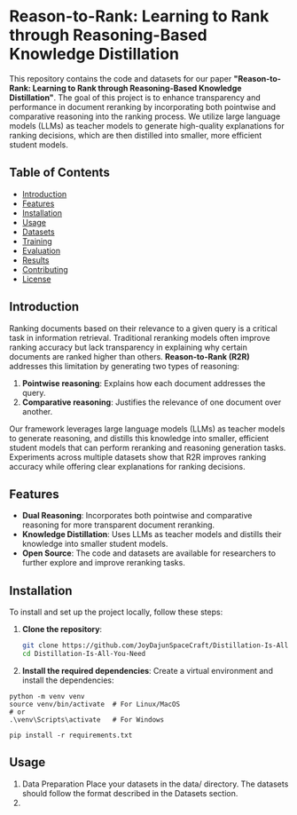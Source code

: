 # Reason-to-Rank: Learning to Rank through Reasoning-Based Knowledge Distillation

This repository contains the code and datasets for our paper **"Reason-to-Rank: Learning to Rank through Reasoning-Based Knowledge Distillation"**. The goal of this project is to enhance transparency and performance in document reranking by incorporating both pointwise and comparative reasoning into the ranking process. We utilize large language models (LLMs) as teacher models to generate high-quality explanations for ranking decisions, which are then distilled into smaller, more efficient student models.

## Table of Contents

- [Introduction](#introduction)
- [Features](#features)
- [Installation](#installation)
- [Usage](#usage)
- [Datasets](#datasets)
- [Training](#training)
- [Evaluation](#evaluation)
- [Results](#results)
- [Contributing](#contributing)
- [License](#license)

## Introduction

Ranking documents based on their relevance to a given query is a critical task in information retrieval. Traditional reranking models often improve ranking accuracy but lack transparency in explaining why certain documents are ranked higher than others. **Reason-to-Rank (R2R)** addresses this limitation by generating two types of reasoning:
1. **Pointwise reasoning**: Explains how each document addresses the query.
2. **Comparative reasoning**: Justifies the relevance of one document over another.

Our framework leverages large language models (LLMs) as teacher models to generate reasoning, and distills this knowledge into smaller, efficient student models that can perform reranking and reasoning generation tasks. Experiments across multiple datasets show that R2R improves ranking accuracy while offering clear explanations for ranking decisions.

## Features

- **Dual Reasoning**: Incorporates both pointwise and comparative reasoning for more transparent document reranking.
- **Knowledge Distillation**: Uses LLMs as teacher models and distills their knowledge into smaller student models.
- **Open Source**: The code and datasets are available for researchers to further explore and improve reranking tasks.

## Installation

To install and set up the project locally, follow these steps:

1. **Clone the repository**:

   ```bash
   git clone https://github.com/JoyDajunSpaceCraft/Distillation-Is-All-You-Need.git
   cd Distillation-Is-All-You-Need
   ```
2. **Install the required dependencies**:
Create a virtual environment and install the dependencies:
```
python -m venv venv
source venv/bin/activate  # For Linux/MacOS
# or
.\venv\Scripts\activate   # For Windows

pip install -r requirements.txt
```

## Usage
1. Data Preparation
Place your datasets in the data/ directory. The datasets should follow the format described in the Datasets section.
2. 
